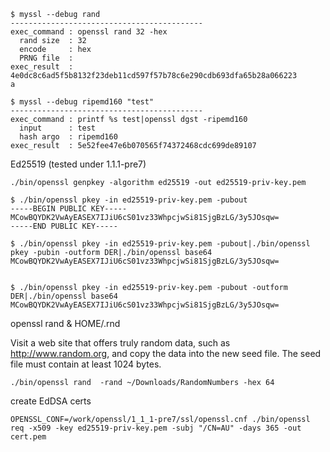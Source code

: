 ```
$ myssl --debug rand
-------------------------------------------
exec_command : openssl rand 32 -hex
  rand size  : 32
  encode     : hex
  PRNG file  :
exec_result  : 4e0dc8c6ad5f5b8132f23deb11cd597f57b78c6e290cdb693dfa65b28a066223
a
```

```
$ myssl --debug ripemd160 "test"
-------------------------------------------
exec_command : printf %s test|openssl dgst -ripemd160
  input      : test
  hash argo  : ripemd160
exec_result  : 5e52fee47e6b070565f74372468cdc699de89107
```



Ed25519 (tested under 1.1.1-pre7)

```
./bin/openssl genpkey -algorithm ed25519 -out ed25519-priv-key.pem

$ ./bin/openssl pkey -in ed25519-priv-key.pem -pubout
-----BEGIN PUBLIC KEY-----
MCowBQYDK2VwAyEASEX7IJiU6cS01vz33WhpcjwSi81SjgBzLG/3y5JOsqw=
-----END PUBLIC KEY-----
 
$ ./bin/openssl pkey -in ed25519-priv-key.pem -pubout|./bin/openssl pkey -pubin -outform DER|./bin/openssl base64
MCowBQYDK2VwAyEASEX7IJiU6cS01vz33WhpcjwSi81SjgBzLG/3y5JOsqw=


$ ./bin/openssl pkey -in ed25519-priv-key.pem -pubout -outform DER|./bin/openssl base64
MCowBQYDK2VwAyEASEX7IJiU6cS01vz33WhpcjwSi81SjgBzLG/3y5JOsqw=

```

openssl rand & HOME/.rnd

Visit a web site that offers truly random data, such as http://www.random.org, and copy the data into the new seed file. The seed file must contain at least 1024 bytes.

```
./bin/openssl rand  -rand ~/Downloads/RandomNumbers -hex 64
```

create EdDSA certs 

```
OPENSSL_CONF=/work/openssl/1_1_1-pre7/ssl/openssl.cnf ./bin/openssl req -x509 -key ed25519-priv-key.pem -subj "/CN=AU" -days 365 -out cert.pem
```
